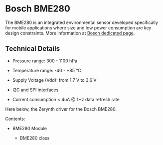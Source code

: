 # Bosch BME280

The BME280 is an integrated environmental sensor developed specifically for mobile applications where size and
low power consumption are key design constraints.
More information at [Bosch dedicated page](https://www.bosch-sensortec.com/bst/products/all_products/bme280).

## Technical Details


* Pressure range: 300 - 1100 hPa


* Temperature range: -40 - +85 °C


* Supply Voltage (Vdd): from 1.7 V to 3.6 V


* I2C and SPI interfaces


* Current consumption < 4uA @ 1Hz data refresh rate

Here below, the Zerynth driver for the Bosch BME280.

Contents:


* BME280 Module


    * BME280 class
